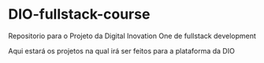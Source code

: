 # DIO-fullstack-course

  <p>Repositorio para o Projeto da Digital Inovation One de fullstack development</p>
 
  <p>Aqui estará os projetos na qual irá ser feitos para a plataforma da DIO</p>
 
